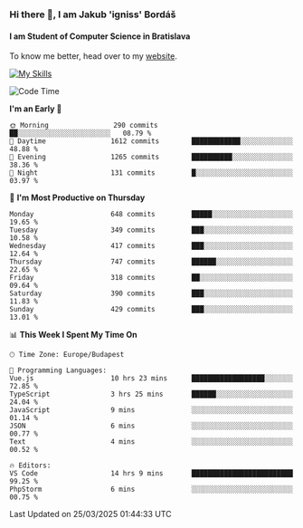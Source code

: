 ### Hi there 👋, I am Jakub 'igniss' Bordáš

#### I am Student of Computer Science in Bratislava
To know me better, head over to my [website](https://bordas.sk).

[![My Skills](https://skillicons.dev/icons?i=js,typescript,html,css,figma,svelte,vue,next,postgresql,nest,express,nodejs)](https://bordas.sk)


<!--START_SECTION:waka-->
![Code Time](http://img.shields.io/badge/Code%20Time-1%2C749%20hrs%2027%20mins-blue)

**I'm an Early 🐤** 

```text
🌞 Morning                290 commits         ██░░░░░░░░░░░░░░░░░░░░░░░   08.79 % 
🌆 Daytime                1612 commits        ████████████░░░░░░░░░░░░░   48.88 % 
🌃 Evening                1265 commits        ██████████░░░░░░░░░░░░░░░   38.36 % 
🌙 Night                  131 commits         █░░░░░░░░░░░░░░░░░░░░░░░░   03.97 % 
```
📅 **I'm Most Productive on Thursday** 

```text
Monday                   648 commits         █████░░░░░░░░░░░░░░░░░░░░   19.65 % 
Tuesday                  349 commits         ███░░░░░░░░░░░░░░░░░░░░░░   10.58 % 
Wednesday                417 commits         ███░░░░░░░░░░░░░░░░░░░░░░   12.64 % 
Thursday                 747 commits         ██████░░░░░░░░░░░░░░░░░░░   22.65 % 
Friday                   318 commits         ██░░░░░░░░░░░░░░░░░░░░░░░   09.64 % 
Saturday                 390 commits         ███░░░░░░░░░░░░░░░░░░░░░░   11.83 % 
Sunday                   429 commits         ███░░░░░░░░░░░░░░░░░░░░░░   13.01 % 
```


📊 **This Week I Spent My Time On** 

```text
🕑︎ Time Zone: Europe/Budapest

💬 Programming Languages: 
Vue.js                   10 hrs 23 mins      ██████████████████░░░░░░░   72.85 % 
TypeScript               3 hrs 25 mins       ██████░░░░░░░░░░░░░░░░░░░   24.04 % 
JavaScript               9 mins              ░░░░░░░░░░░░░░░░░░░░░░░░░   01.14 % 
JSON                     6 mins              ░░░░░░░░░░░░░░░░░░░░░░░░░   00.77 % 
Text                     4 mins              ░░░░░░░░░░░░░░░░░░░░░░░░░   00.52 % 

🔥 Editors: 
VS Code                  14 hrs 9 mins       █████████████████████████   99.25 % 
PhpStorm                 6 mins              ░░░░░░░░░░░░░░░░░░░░░░░░░   00.75 % 
```


 Last Updated on 25/03/2025 01:44:33 UTC
<!--END_SECTION:waka-->
